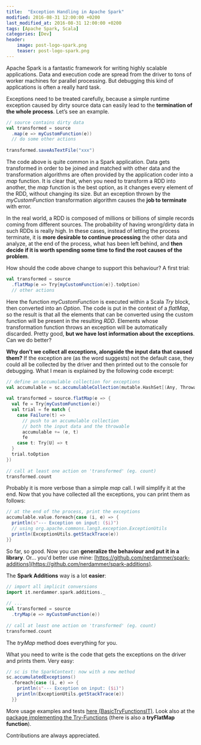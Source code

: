 ```yaml
---
title:  "Exception Handling in Apache Spark"
modified: 2016-08-31 12:00:00 +0200
last_modified_at: 2016-08-31 12:00:00 +0200
tags: [Apache Spark, Scala]
categories: [Dev]
header:
    image: post-logo-spark.png
    teaser: post-logo-spark.png
---
```

Apache Spark is a fantastic framework for writing highly scalable applications. 
Data and execution code are spread from the driver to tons of worker machines for parallel processing. 
But debugging this kind of applications is often a really hard task.

Exceptions need to be treated carefully, because a simple runtime exception caused by dirty source data can easily 
lead to the **termination of the whole process**. Let’s see an example.

```scala
// source contains dirty data
val transformed = source
  .map(e => myCustomFunction(e))
  // do some other actions
 
transformed.saveAsTextFile("xxx")
```

The code above is quite common in a Spark application. 
Data gets transformed in order to be joined and matched with other data and the transformation algorithms 
are often provided by the application coder into a *map* function. 
It is clear that, when you need to transform a RDD into another, the *map* function is the best option, 
as it changes every element of the RDD, without changing its size. 
But an exception thrown by the *myCustomFunction* transformation algorithm causes the **job to terminate** with error.

In the real world, a RDD is composed of millions or billions of simple records coming from different sources. 
The probability of having wrong/dirty data in such RDDs is really high. In these cases, instead of letting 
the process terminate, it is **more desirable to continue processing** the other data and analyze, at the end 
of the process, what has been left behind, and **then decide if it is worth spending some time to find the 
root causes of the problem**.

How should the code above change to support this behaviour? A first trial:

```scala
val transformed = source
  .flatMap(e => Try{myCustomFunction(e)}.toOption)
  // other actions
```

Here the function *myCustomFunction* is executed within a Scala *Try* block, then converted into an *Option*. 
The code is put in the context of a *flatMap*, so the result is that all the elements that can be converted 
using the custom function will be present in the resulting *RDD*. Elements whose transformation function throws 
an exception will be automatically discarded. Pretty good, **but we have lost information about the exceptions**. 
Can we do better?

**Why don’t we collect all exceptions, alongside the input data that caused them?** 
If the exception are (as the word suggests) not the default case, they could all be collected by the driver 
and then printed out to the console for debugging. What I mean is explained by the following code excerpt:

```scala
// define an accumulable collection for exceptions
val accumulable = sc.accumulableCollection(mutable.HashSet[(Any, Throwable)]())
 
val transformed = source.flatMap(e => {
  val fe = Try{myCustomFunction(e)}
  val trial = fe match {
    case Failure(t) =>
      // push to an accumulable collection 
      // both the input data and the throwable
      accumulable += (e, t)
      fe
    case t: Try[U] => t
  }
  trial.toOption
})
 
// call at least one action on 'transformed' (eg. count)
transformed.count
```

Probably it is more verbose than a simple *map* call. 
I will simplify it at the end. Now that you have collected all the exceptions, you can print them as follows:

```scala
// at the end of the process, print the exceptions
accumulable.value.foreach{case (i, e) => {
  println(s"--- Exception on input: ($i)")
  // using org.apache.commons.lang3.exception.ExceptionUtils
  println(ExceptionUtils.getStackTrace(e))
}}
```

So far, so good. Now you can **generalize the behaviour and put it in a library**. 
Or... you'd better use mine: [https://github.com/nerdammer/spark-additions](https://github.com/nerdammer/spark-additions).

The **Spark Additions** way is a lot **easier**:

```scala
// import all implicit conversions
import it.nerdammer.spark.additions._
 
// ...
val transformed = source
  .tryMap(e => myCustomFunction(e))
 
// call at least one action on 'transformed' (eg. count)
transformed.count
```

The *tryMap* method does everything for you.

What you need to write is the code that gets the exceptions on the driver and prints them. Very easy:

```scala
// sc is the SparkContext: now with a new method
sc.accumulatedExceptions()
  .foreach{case (i, e) => {
    println(s"--- Exception on input: ($i)")
    println(ExceptionUtils.getStackTrace(e))
  }}
```

More usage examples and tests [here (BasicTryFunctionsIT)](https://github.com/nerdammer/spark-additions/blob/master/core/src/test/scala/com/enterprise/integration/tests/tryfunctions/BasicTryFunctionsIT.scala). 
Look also at the [package implementing the Try-Functions](https://github.com/nerdammer/spark-additions/tree/master/core/src/main/scala/it/nerdammer/spark/additions/tryfunctions/) (there is also a **tryFlatMap function**).

Contributions are always appreciated.